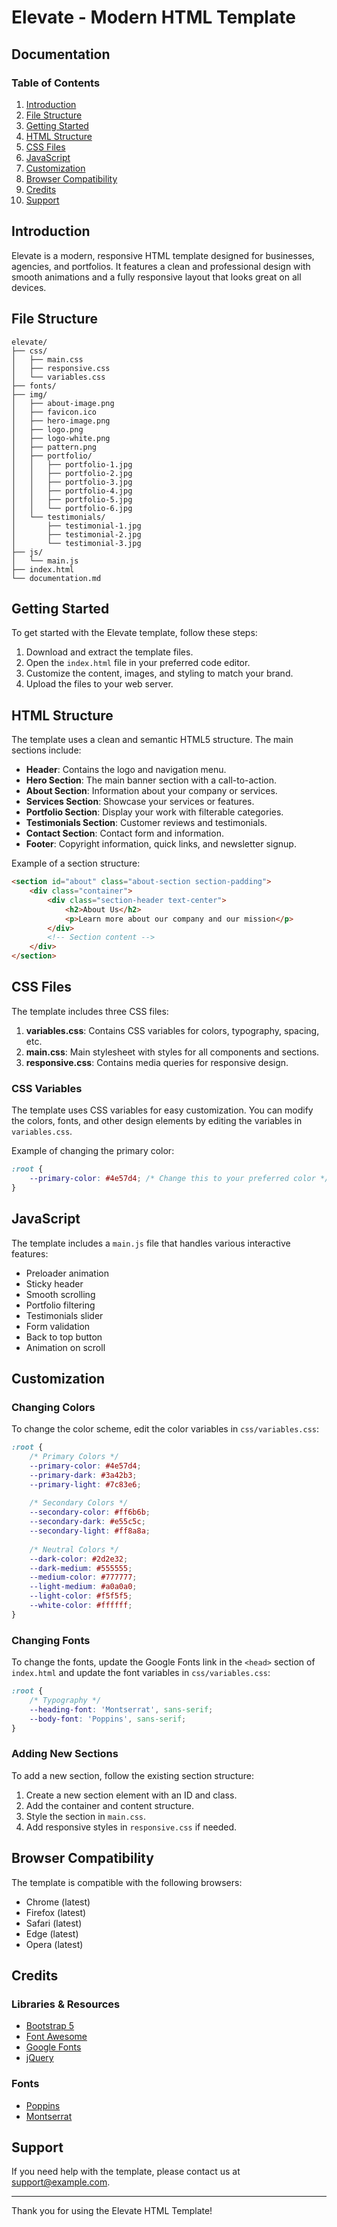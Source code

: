 # Elevate - Modern HTML Template

## Documentation

### Table of Contents
1. [Introduction](#introduction)
2. [File Structure](#file-structure)
3. [Getting Started](#getting-started)
4. [HTML Structure](#html-structure)
5. [CSS Files](#css-files)
6. [JavaScript](#javascript)
7. [Customization](#customization)
8. [Browser Compatibility](#browser-compatibility)
9. [Credits](#credits)
10. [Support](#support)

## Introduction

Elevate is a modern, responsive HTML template designed for businesses, agencies, and portfolios. It features a clean and professional design with smooth animations and a fully responsive layout that looks great on all devices.

## File Structure

```
elevate/
├── css/
│   ├── main.css
│   ├── responsive.css
│   └── variables.css
├── fonts/
├── img/
│   ├── about-image.png
│   ├── favicon.ico
│   ├── hero-image.png
│   ├── logo.png
│   ├── logo-white.png
│   ├── pattern.png
│   ├── portfolio/
│   │   ├── portfolio-1.jpg
│   │   ├── portfolio-2.jpg
│   │   ├── portfolio-3.jpg
│   │   ├── portfolio-4.jpg
│   │   ├── portfolio-5.jpg
│   │   └── portfolio-6.jpg
│   └── testimonials/
│       ├── testimonial-1.jpg
│       ├── testimonial-2.jpg
│       └── testimonial-3.jpg
├── js/
│   └── main.js
├── index.html
└── documentation.md
```

## Getting Started

To get started with the Elevate template, follow these steps:

1. Download and extract the template files.
2. Open the `index.html` file in your preferred code editor.
3. Customize the content, images, and styling to match your brand.
4. Upload the files to your web server.

## HTML Structure

The template uses a clean and semantic HTML5 structure. The main sections include:

- **Header**: Contains the logo and navigation menu.
- **Hero Section**: The main banner section with a call-to-action.
- **About Section**: Information about your company or services.
- **Services Section**: Showcase your services or features.
- **Portfolio Section**: Display your work with filterable categories.
- **Testimonials Section**: Customer reviews and testimonials.
- **Contact Section**: Contact form and information.
- **Footer**: Copyright information, quick links, and newsletter signup.

Example of a section structure:

```html
<section id="about" class="about-section section-padding">
    <div class="container">
        <div class="section-header text-center">
            <h2>About Us</h2>
            <p>Learn more about our company and our mission</p>
        </div>
        <!-- Section content -->
    </div>
</section>
```

## CSS Files

The template includes three CSS files:

1. **variables.css**: Contains CSS variables for colors, typography, spacing, etc.
2. **main.css**: Main stylesheet with styles for all components and sections.
3. **responsive.css**: Contains media queries for responsive design.

### CSS Variables

The template uses CSS variables for easy customization. You can modify the colors, fonts, and other design elements by editing the variables in `variables.css`.

Example of changing the primary color:

```css
:root {
    --primary-color: #4e57d4; /* Change this to your preferred color */
}
```

## JavaScript

The template includes a `main.js` file that handles various interactive features:

- Preloader animation
- Sticky header
- Smooth scrolling
- Portfolio filtering
- Testimonials slider
- Form validation
- Back to top button
- Animation on scroll

## Customization

### Changing Colors

To change the color scheme, edit the color variables in `css/variables.css`:

```css
:root {
    /* Primary Colors */
    --primary-color: #4e57d4;
    --primary-dark: #3a42b3;
    --primary-light: #7c83e6;
    
    /* Secondary Colors */
    --secondary-color: #ff6b6b;
    --secondary-dark: #e55c5c;
    --secondary-light: #ff8a8a;
    
    /* Neutral Colors */
    --dark-color: #2d2e32;
    --dark-medium: #555555;
    --medium-color: #777777;
    --light-medium: #a0a0a0;
    --light-color: #f5f5f5;
    --white-color: #ffffff;
}
```

### Changing Fonts

To change the fonts, update the Google Fonts link in the `<head>` section of `index.html` and update the font variables in `css/variables.css`:

```css
:root {
    /* Typography */
    --heading-font: 'Montserrat', sans-serif;
    --body-font: 'Poppins', sans-serif;
}
```

### Adding New Sections

To add a new section, follow the existing section structure:

1. Create a new section element with an ID and class.
2. Add the container and content structure.
3. Style the section in `main.css`.
4. Add responsive styles in `responsive.css` if needed.

## Browser Compatibility

The template is compatible with the following browsers:

- Chrome (latest)
- Firefox (latest)
- Safari (latest)
- Edge (latest)
- Opera (latest)

## Credits

### Libraries & Resources

- [Bootstrap 5](https://getbootstrap.com/)
- [Font Awesome](https://fontawesome.com/)
- [Google Fonts](https://fonts.google.com/)
- [jQuery](https://jquery.com/)

### Fonts

- [Poppins](https://fonts.google.com/specimen/Poppins)
- [Montserrat](https://fonts.google.com/specimen/Montserrat)

## Support

If you need help with the template, please contact us at support@example.com.

---

Thank you for using the Elevate HTML Template!
